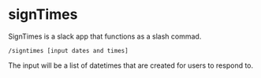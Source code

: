 # signTimes

SignTimes is a slack app that functions as a slash commad.

`/signtimes [input dates and times]`

The input will be a list of datetimes that are created for users to respond to.
